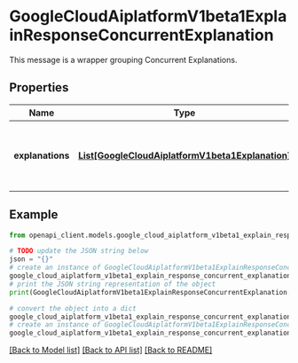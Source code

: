 # GoogleCloudAiplatformV1beta1ExplainResponseConcurrentExplanation

This message is a wrapper grouping Concurrent Explanations.

## Properties

Name | Type | Description | Notes
------------ | ------------- | ------------- | -------------
**explanations** | [**List[GoogleCloudAiplatformV1beta1Explanation]**](GoogleCloudAiplatformV1beta1Explanation.md) | The explanations of the Model&#39;s PredictResponse.predictions. It has the same number of elements as instances to be explained. | [optional] 

## Example

```python
from openapi_client.models.google_cloud_aiplatform_v1beta1_explain_response_concurrent_explanation import GoogleCloudAiplatformV1beta1ExplainResponseConcurrentExplanation

# TODO update the JSON string below
json = "{}"
# create an instance of GoogleCloudAiplatformV1beta1ExplainResponseConcurrentExplanation from a JSON string
google_cloud_aiplatform_v1beta1_explain_response_concurrent_explanation_instance = GoogleCloudAiplatformV1beta1ExplainResponseConcurrentExplanation.from_json(json)
# print the JSON string representation of the object
print(GoogleCloudAiplatformV1beta1ExplainResponseConcurrentExplanation.to_json())

# convert the object into a dict
google_cloud_aiplatform_v1beta1_explain_response_concurrent_explanation_dict = google_cloud_aiplatform_v1beta1_explain_response_concurrent_explanation_instance.to_dict()
# create an instance of GoogleCloudAiplatformV1beta1ExplainResponseConcurrentExplanation from a dict
google_cloud_aiplatform_v1beta1_explain_response_concurrent_explanation_from_dict = GoogleCloudAiplatformV1beta1ExplainResponseConcurrentExplanation.from_dict(google_cloud_aiplatform_v1beta1_explain_response_concurrent_explanation_dict)
```
[[Back to Model list]](../README.md#documentation-for-models) [[Back to API list]](../README.md#documentation-for-api-endpoints) [[Back to README]](../README.md)


